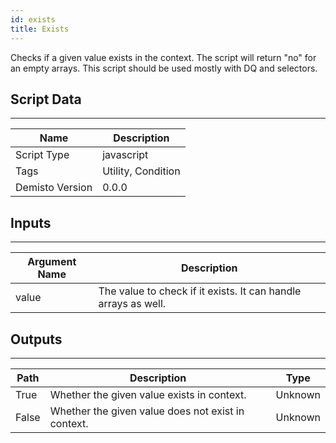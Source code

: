 ```yaml
---
id: exists
title: Exists
---
```


Checks if a given value exists in the context. The script will return "no" for an empty arrays. This script should be used mostly with DQ and selectors.

## Script Data
---

| **Name** | **Description** |
| --- | --- |
| Script Type | javascript |
| Tags | Utility, Condition |
| Demisto Version | 0.0.0 |

## Inputs
---

| **Argument Name** | **Description** |
| --- | --- |
| value | The value to check if it exists. It can handle arrays as well. |

## Outputs
---

| **Path** | **Description** | **Type** |
| --- | --- | --- |
| True | Whether the given value exists in context. | Unknown |
| False | Whether the given value does not exist in context. | Unknown |
